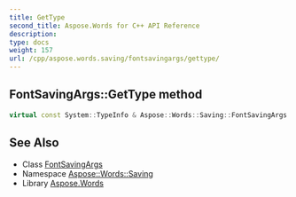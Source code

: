 ```yaml
---
title: GetType
second_title: Aspose.Words for C++ API Reference
description: 
type: docs
weight: 157
url: /cpp/aspose.words.saving/fontsavingargs/gettype/
---
```

## FontSavingArgs::GetType method




```cpp
virtual const System::TypeInfo & Aspose::Words::Saving::FontSavingArgs::GetType() const override
```

## See Also

* Class [FontSavingArgs](../)
* Namespace [Aspose::Words::Saving](../../)
* Library [Aspose.Words](../../../)
